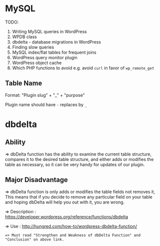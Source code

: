 # MySQL

TODO:
1. Writing MySQL queries in WordPress
2. WPDB class
3. dbdelta - database migrations in WordPress
4. Finding slow queries
5. MySQL index/flat tables for frequent joins
6. WordPress query monitor plugin
7. WordPress object cache
7. Which PHP functions to avoid e.g. avoid `curl` in favor of `wp_remote_get`



## Table Name

Format: "Plugin slug" + "_" + "purpose"

Plugin name should have `-` replaces by `_`


# dbdelta

Ability
-------
=> dbDelta function has the ability to examine the current table structure, compares it to the desired table structure, 
and either adds or modifies the table as necessary, so it can be very handy for updates of our plugin.

Major Disadvantage
------------------
=> dbDelta function is only adds or modifies the table fields not removes it, This means that if you decide to remove 
any particular field on your table and hoping dbDelta will help you out with it, you are wrong.

=> Description : https://developer.wordpress.org/reference/functions/dbdelta

=> Use : http://hungred.com/how-to/wordpress-dbdelta-function/

	=> Must read "Strengthen and Weakness of dbDelta Function" and "Conclusion" on above link.
